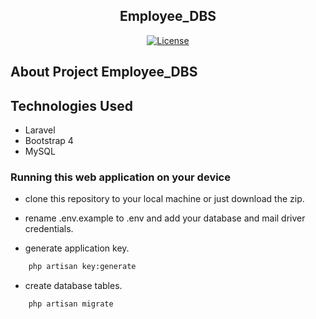 <h2 align="center">Employee_DBS</h2>

<p align="center">
<a href="https://github.com/Niikpatil/Employee_DBS/blob/master/LICENSE"><img src="https://poser.pugx.org/laravel/framework/license.svg" alt="License"></a>
</p>

## About Project Employee_DBS


## Technologies Used

- Laravel
- Bootstrap 4
- MySQL


### Running this web application on your device

- clone this repository to your local machine or just download the zip.


- rename .env.example to .env and add your database and mail driver credentials.

- generate application key.

```bash
    php artisan key:generate
```

- create database tables.

```bash
    php artisan migrate
```